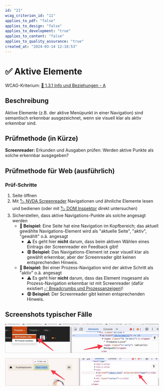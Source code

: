 ```yaml
---
id: "21"
wcag_criterion_id: "11"
applies_to_pdf: "false"
applies_to_design: "false"
applies_to_development: "true"
applies_to_content: "false"
applies_to_quality_assurance: "true"
created_at: "2024-03-14 12:18:53"
---
```


# ✅ Aktive Elemente

WCAG-Kriterium: [📜 1.3.1 Info und Beziehungen - A](..)

## Beschreibung

Aktive Elemente (z.B. der aktive Menüpunkt in einer Navigation) sind semantisch erkennbar ausgezeichnet, wenn sie visuell klar als aktiv erkennbar sind.

## Prüfmethode (in Kürze)

**Screenreader:** Erkunden und Ausgaben prüfen: Werden aktive Punkte als solche erkennbar ausgegeben?

## Prüfmethode für Web (ausführlich)

### Prüf-Schritte

1. Seite öffnen
1. Mit [🏷️ NVDA Screenreader](/de/tags/werkzeuge/screenreader/desktop-screenreader/nvda-screenreader) Navigationen und ähnliche Elemente lesen und bedienen (oder mit [🏷️ DOM Inspektor](/de/tags/werkzeuge/dom-inspektor) direkt untersuchen)
1. Sicherstellen, dass aktive Navigations-Punkte als solche angesagt werden
    - **🙂 Beispiel:** Eine Seite hat eine Navigation im Kopfbereich; das aktuell gewählte Navigations-Element wird als "aktuelle Seite", "aktiv", "gewählt" o.ä. angesagt
        - ⚠️ Es geht hier **nicht** darum, dass beim aktiven Wählen eines Eintrags der Screenreader ein Feedback gibt!
        - **😡 Beispiel:** Das Navigations-Element ist zwar visuell klar als gewählt erkennbar, aber der Screenreader gibt keinen entsprechenden Hinweis.
    - **🙂 Beispiel:** Bei einer Prozess-Navigation wird der aktive Schritt als "aktiv" o.ä. angesagt
        - ⚠️ Es geht hier **nicht** darum, dass das Element insgesamt als Prozess-Navigation erkennbar ist mit Screenreader (dafür existiert [✅ Breadcrumbs und Prozessanzeigen](/de/wcag/1.3.1-info-und-beziehungen/breadcrumbs-und-prozessanzeigen))!
        - **😡 Beispiel:** Der Screenreader gibt keinen entsprechenden Hinweis.

## Screenshots typischer Fälle

![Versteckter Text macht aktuellen Menüpunkt erkennbar im A4AA](images/versteckter-text-macht-aktuellen-menpunkt-erkennbar-im-a4aa.png)

![Markierung des aktuellen Menüpunkts mittels aria-current="page"](images/markierung-des-aktuellen-menpunkts-mittels-aria-currentpage.png)